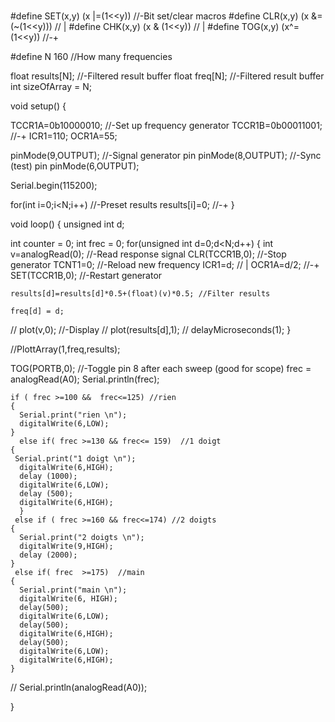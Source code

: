 # 
#define SET(x,y) (x |=(1<<y))				//-Bit set/clear macros
#define CLR(x,y) (x &= (~(1<<y)))       		// |
#define CHK(x,y) (x & (1<<y))           		// |
#define TOG(x,y) (x^=(1<<y))            		//-+



#define N 160  //How many frequencies

float results[N];            //-Filtered result buffer
float freq[N];            //-Filtered result buffer
int sizeOfArray = N;

 
   
   

void setup()
{
  
  
  TCCR1A=0b10000010;        //-Set up frequency generator
  TCCR1B=0b00011001;        //-+
  ICR1=110;
  OCR1A=55;

  pinMode(9,OUTPUT);        //-Signal generator pin
  pinMode(8,OUTPUT);        //-Sync (test) pin
  pinMode(6,OUTPUT);

  Serial.begin(115200);

  for(int i=0;i<N;i++)      //-Preset results
    results[i]=0;         //-+
}

void loop()
{
  unsigned int d;

  int counter = 0;
  int frec = 0;
  for(unsigned int d=0;d<N;d++)
  {
    int v=analogRead(0);    //-Read response signal
    CLR(TCCR1B,0);          //-Stop generator
    TCNT1=0;                //-Reload new frequency
    ICR1=d;                 // |
    OCR1A=d/2;              //-+
    SET(TCCR1B,0);          //-Restart generator

    results[d]=results[d]*0.5+(float)(v)*0.5; //Filter results
   
    freq[d] = d;
    

 //   plot(v,0);              //-Display
 //   plot(results[d],1);
  // delayMicroseconds(1);
  }


//PlottArray(1,freq,results); 
 

  TOG(PORTB,0);            //-Toggle pin 8 after each sweep (good for scope)
  frec = analogRead(A0);
  Serial.println(frec);
    
    if ( frec >=100 &&  frec<=125) //rien
    {
      Serial.print("rien \n");
      digitalWrite(6,LOW);
    }
      else if( frec >=130 && frec<= 159)  //1 doigt
    {
     Serial.print("1 doigt \n");
      digitalWrite(6,HIGH);
      delay (1000);
      digitalWrite(6,LOW);
      delay (500);
      digitalWrite(6,HIGH);
      }
     else if ( frec >=160 && frec<=174) //2 doigts
    {
      Serial.print("2 doigts \n");
      digitalWrite(9,HIGH);
      delay (2000);
    }
     else if( frec  >=175)  //main
    {
      Serial.print("main \n");
      digitalWrite(6, HIGH);
      delay(500);
      digitalWrite(6,LOW);
      delay(500);
      digitalWrite(6,HIGH);
      delay(500);
      digitalWrite(6,LOW);
      digitalWrite(6,HIGH);
    }
    
    
// Serial.println(analogRead(A0));
  
}
   
